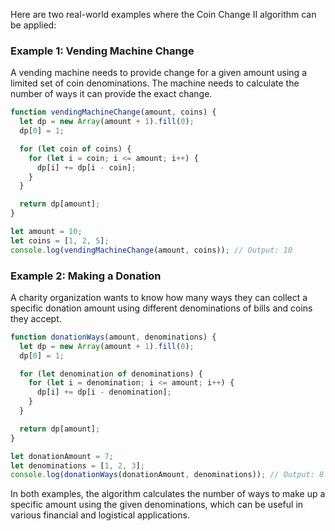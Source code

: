 Here are two real-world examples where the Coin Change II algorithm can be applied:

### Example 1: Vending Machine Change
A vending machine needs to provide change for a given amount using a limited set of coin denominations. The machine needs to calculate the number of ways it can provide the exact change.

```javascript
function vendingMachineChange(amount, coins) {
  let dp = new Array(amount + 1).fill(0);
  dp[0] = 1;

  for (let coin of coins) {
    for (let i = coin; i <= amount; i++) {
      dp[i] += dp[i - coin];
    }
  }

  return dp[amount];
}

let amount = 10;
let coins = [1, 2, 5];
console.log(vendingMachineChange(amount, coins)); // Output: 10
```

### Example 2: Making a Donation
A charity organization wants to know how many ways they can collect a specific donation amount using different denominations of bills and coins they accept.

```javascript
function donationWays(amount, denominations) {
  let dp = new Array(amount + 1).fill(0);
  dp[0] = 1;

  for (let denomination of denominations) {
    for (let i = denomination; i <= amount; i++) {
      dp[i] += dp[i - denomination];
    }
  }

  return dp[amount];
}

let donationAmount = 7;
let denominations = [1, 2, 3];
console.log(donationWays(donationAmount, denominations)); // Output: 8
```

In both examples, the algorithm calculates the number of ways to make up a specific amount using the given denominations, which can be useful in various financial and logistical applications.

